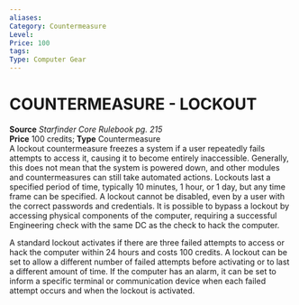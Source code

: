 ```yaml
---
aliases: 
Category: Countermeasure
Level: 
Price: 100
tags: 
Type: Computer Gear
---
```

# COUNTERMEASURE - LOCKOUT

**Source** _Starfinder Core Rulebook pg. 215_  
**Price** 100 credits; **Type** Countermeasure  
A lockout countermeasure freezes a system if a user repeatedly fails attempts to access it, causing it to become entirely inaccessible. Generally, this does not mean that the system is powered down, and other modules and countermeasures can still take automated actions. Lockouts last a specified period of time, typically 10 minutes, 1 hour, or 1 day, but any time frame can be specified. A lockout cannot be disabled, even by a user with the correct passwords and credentials. It is possible to bypass a lockout by accessing physical components of the computer, requiring a successful Engineering check with the same DC as the check to hack the computer.

A standard lockout activates if there are three failed attempts to access or hack the computer within 24 hours and costs 100 credits. A lockout can be set to allow a different number of failed attempts before activating or to last a different amount of time. If the computer has an alarm, it can be set to inform a specific terminal or communication device when each failed attempt occurs and when the lockout is activated.
